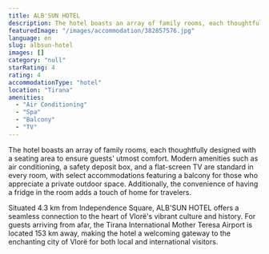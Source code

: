 ```yaml
---
title: ALB'SUN HOTEL
description: The hotel boasts an array of family rooms, each thoughtfully designed with a seating area to ensure guests' utmost comfort. Modern amenities such as air conditi
featuredImage: "/images/accommodation/382857576.jpg"
language: en
slug: albsun-hotel
images: []
category: "null"
starRating: 4
rating: 4
accommodationType: "hotel"
location: "Tirana"
amenities:
  - "Air Conditioning"
  - "Spa"
  - "Balcony"
  - "TV"
---
```


The hotel boasts an array of family rooms, each thoughtfully designed with a seating area to ensure guests' utmost comfort. Modern amenities such as air conditioning, a safety deposit box, and a flat-screen TV are standard in every room, with select accommodations featuring a balcony for those who appreciate a private outdoor space. Additionally, the convenience of having a fridge in the room adds a touch of home for travelers.

Situated 4.3 km from Independence Square, ALB'SUN HOTEL offers a seamless connection to the heart of Vlorë's vibrant culture and history. For guests arriving from afar, the Tirana International Mother Teresa Airport is located 153 km away, making the hotel a welcoming gateway to the enchanting city of Vlorë for both local and international visitors.


